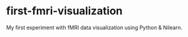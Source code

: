 # first-fmri-visualization
My first experiment with fMRI data visualization using Python &amp; Nilearn.
